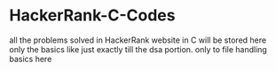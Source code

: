 # HackerRank-C-Codes

all the problems solved in HackerRank website in C will be stored here
<br>
only the basics like just exactly till the dsa portion. only to file handling basics here 
